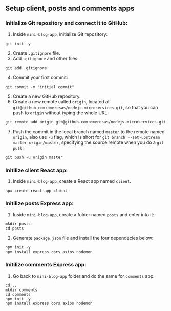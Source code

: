 ## Setup client, posts and comments apps

### Initialize Git repository and connect it to GitHub:

1. Inside `mini-blog-app`, initialize Git repository:

```shell
git init -y
```

2. Create `.gitignore` file.
3. Add `.gitignore` and other files:

```shell
git add .gitignore
```

4. Commit your first commit:

```shell
git commit -m "initial commit"
```

5. Create a new GitHub repository.
6. Create a new remote called `origin`, located at `git@github.com:omeresas/nodejs-microservices.git`, so that you can push to `origin` without typing the whole URL:

```shell
git remote add origin git@github.com:omeresas/nodejs-microservices.git
```

7. Push the commit in the local branch named `master` to the remote named `origin`, also use `-u` flag, which is short for `git branch --set-upstream master origin/master`, specifying the source remote when you do a `git pull`:

```shell
git push -u origin master
```

### Initilize client React app:

1. Inside `mini-blog-app`, create a React app named `client`.

```shell
npx create-react-app client
```

### Initilize posts Express app:

1. Inside `mini-blog-app`, create a folder named `posts` and enter into it:

```shell
mkdir posts
cd posts
```

2. Generate `package.json` file and install the four dependecies below:

```shell
npm init -y
npm install express cors axios nodemon
```

### Initilize comments Express app:

1. Go back to `mini-blog-app` folder and do the same for `comments` app:

```shell
cd ..
mkdir comments
cd comments
npm init -y
npm install express cors axios nodemon
```
